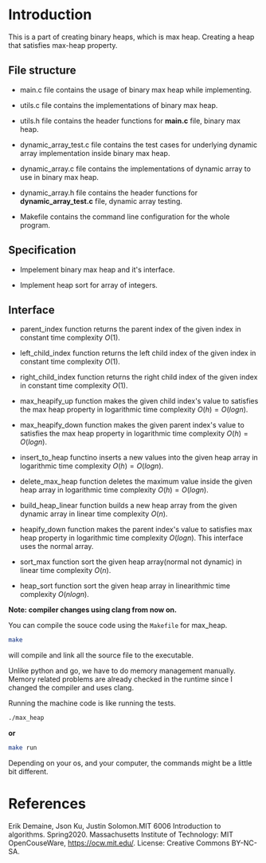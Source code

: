 # Introduction

This is a part of creating binary heaps, which is max heap. Creating a heap that satisfies max-heap property.

## File structure

- main.c file contains the usage of binary max heap while implementing.

- utils.c file contains the implementations of binary max heap.

- utils.h file contains the header functions for **main.c** file, binary max heap.

- dynamic_array_test.c file contains the test cases for underlying dynamic array implementation inside binary max heap.

- dynamic_array.c file contains the implementations of dynamic array to use in binary max heap.

- dynamic_array.h file contains the header functions for **dynamic_array_test.c** file, dynamic array testing.

- Makefile contains the command line configuration for the whole program.

## Specification

- Impelement binary max heap and it's interface.

- Implement heap sort for array of integers.

## Interface

- parent_index function returns the parent index of the given index in constant time complexity $O(1)$.

- left_child_index function returns the left child index of the given index in constant time complexity $O(1)$.

- right_child_index function returns the right child index of the given index in constant time complexity $O(1)$.

- max_heapify_up function makes the given child index's value to satisfies the max heap property in logarithmic time complexity $O(h) = O(log{n})$.

- max_heapify_down function makes the given parent index's value to satisfies the max heap property in logarithmic time complexity $O(h) = O(log{n})$.

- insert_to_heap functino inserts a new values into the given heap array in logarithmic time complexity $O(h) = O(log{n})$.

- delete_max_heap function deletes the maximum value inside the given heap array in logarithmic time complexity $O(h) = O(log{n})$.

- build_heap_linear function builds a new heap array from the given dynamic array in linear time complexity $O(n)$.

- heapify_down function makes the parent index's value to satisfies max heap property in logarithmic time complexity $O(log{n})$. This interface uses the normal array.

- sort_max function sort the given heap array(normal not dynamic) in linear time complexity $O(n)$.

- heap_sort function sort the given heap array in linearithmic time complexity $O(nlog{n})$.

**Note: compiler changes using clang from now on.**

You can compile the souce code using the `Makefile` for max_heap.
```bash
make
```
will compile and link all the source file to the executable.

Unlike python and go, we have to do memory management manually. Memory related problems are already checked in the runtime since I changed the compiler and uses clang.

Running the machine code is like running the tests.
```bash
./max_heap
```

**or**

```bash
make run
```

Depending on your os, and your computer, the commands might be a little bit different.

# References

Erik Demaine, Json Ku, Justin Solomon.MIT 6006 Introduction to algorithms. Spring2020. Massachusetts Institute of Technology: MIT OpenCouseWare, https://ocw.mit.edu/. License: Creative Commons BY-NC-SA.
